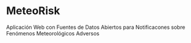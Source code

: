 # MeteoRisk
Aplicación Web con Fuentes de Datos Abiertos para Notificacones sobre Fenómenos Meteorológicos Adversos
